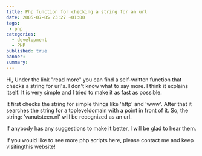 ```yaml
---
title: Php function for checking a string for an url
date: 2005-07-05 23:27 +01:00
tags:
 - php
categories:
  - development
  - PHP
published: true
banner: 
summary:
---
```

Hi, 
Under the link "read more" you can find a self-written function that checks a string for url's. 
I don't know what to say more. I think it explains itself. It is very simple and I tried to make it as fast as possible.

It first checks the string for simple things like 'http' and 'www'. After that it searches the string for a topleveldomain with a point in front of it.
So, the string: 'vanutsteen.nl' will be recognized as an url. 

If anybody has any suggestions to make it better, I will be glad to hear them.

If you would like to see more php scripts here, please contact me and keep visitingthis website! 
